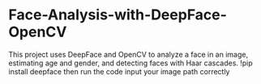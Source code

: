# Face-Analysis-with-DeepFace-OpenCV
This project uses DeepFace and OpenCV to analyze a face in an image, estimating age and gender, and detecting faces with Haar cascades.
!pip install deepface
then run the code
input your image path correctly
